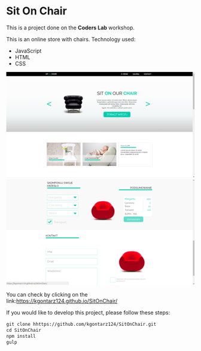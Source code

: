 # Sit On Chair

This is a project done on the **Coders Lab** workshop.

This is an online store with chairs. Technology used:
- JavaScript
- HTML
- CSS

![Main Header](/images/screenshot_1.png)
![Choise Field](/images/screenshot_2.png)

You can check by clicking on the link:https://kgontarz124.github.io/SitOnChair/



If you would like to develop this project, please follow these steps:
```
git clone hhttps://github.com/kgontarz124/SitOnChair.git
cd SitOnChair
npm install
gulp
```
